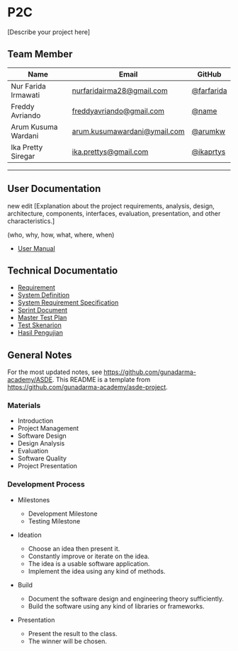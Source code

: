 # P2C

[Describe your project here]

## Team Member

| Name   | Email              | GitHub |
|--------|--------------------|--------|
| Nur Farida Irmawati | nurfaridairma28@gmail.com | [@farfarida](https://github.com/farfarida)
| Freddy Avriando | freddyavriando@gmail.com | [@name](https://github.com/name)
| Arum Kusuma Wardani | arum.kusumawardani@ymail.com | [@arumkw](https://github.com/arumkw)
| Ika Pretty Siregar | ika.prettys@gmail.com | [@ikaprtys](https://github.com/ikaprtys)
--------------------------------------------------

## User Documentation
new edit
[Explanation about the project requirements, analysis, design, architecture, components, interfaces, evaluation, presentation, and other characteristics.]

(who, why, how, what, where, when)
+ [User Manual](https://github.com/farfarida)

## Technical Documentatio
+ [Requirement](https://github.com/gunadarma-academy/asde-reborn/blob/master/dokumentasi/requirement.md)
+ [System Definition](https://github.com/farfarida)
+ [System Requirement Specification](https://github.com/farfarida)
+ [Sprint Document](https://github.com/farfarida)
+ [Master Test Plan](https://github.com/farfarida)
+ [Test Skenarion](https://github.com/farfarida)
+ [Hasil Pengujian](https://github.com/farfarida)

## General Notes

For the most updated notes, see <https://github.com/gunadarma-academy/ASDE>. This README is a template from <https://github.com/gunadarma-academy/asde-project>.

### Materials

+ Introduction
+ Project Management
+ Software Design
+ Design Analysis
+ Evaluation
+ Software Quality
+ Project Presentation

### Development Process

+ Milestones
  + Development Milestone
  + Testing Milestone

+ Ideation
  + Choose an idea then present it.
  + Constantly improve or iterate on the idea.
  + The idea is a usable software application.
  + Implement the idea using any kind of methods.
+ Build
  + Document the software design and engineering theory sufficiently.
  + Build the software using any kind of libraries or frameworks.
+ Presentation
  + Present the result to the class.
  + The winner will be chosen.
